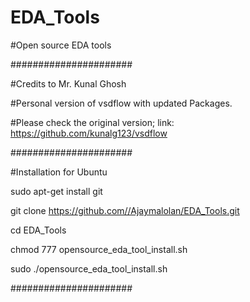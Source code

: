 # EDA_Tools
#Open source EDA tools

######################

#Credits to Mr. Kunal Ghosh

#Personal version of vsdflow with updated Packages.

#Please check the original version; link: https://github.com/kunalg123/vsdflow

######################

#Installation for Ubuntu

sudo apt-get install git

git clone https://github.com//Ajaymalolan/EDA_Tools.git

cd EDA_Tools

chmod 777 opensource_eda_tool_install.sh

sudo ./opensource_eda_tool_install.sh

######################

